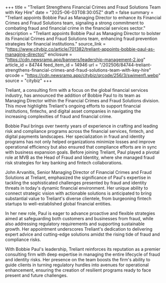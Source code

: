 +++
title = "Treliant Strengthens Financial Crimes and Fraud Solutions Team with Key Hire"
date = "2025-06-03T08:30:05Z"
draft = false
summary = "Treliant appoints Bobbie Paul as Managing Director to enhance its Financial Crimes and Fraud Solutions team, signaling a strong commitment to combating fraud and financial crime in the financial services sector."
description = "Treliant appoints Bobbie Paul as Managing Director to bolster its Financial Crimes and Fraud Solutions team, enhancing fraud prevention strategies for financial institutions."
source_link = "https://www.citybiz.co/article/701382/treliant-appoints-bobbie-paul-as-managing-director/"
enclosure = "https://cdn.newsramp.app/banners/leadership-management-2.jpg"
article_id = 84744
feed_item_id = 14946
url = "/202506/84744-treliant-strengthens-financial-crimes-and-fraud-solutions-team-with-key-hire"
qrcode = "https://cdn.newsramp.app/citybiz/qrcode/256/3/swimenfl.webp"
source = "citybiz"
+++

<p>Treliant, a consulting firm with a focus on the global financial services industry, has announced the addition of Bobbie Paul to its team as Managing Director within the Financial Crimes and Fraud Solutions division. This move highlights Treliant's ongoing efforts to support financial institutions, fintechs, and digital asset companies in navigating the increasing complexities of fraud and financial crime.</p><p>Bobbie Paul brings over twenty years of experience in crafting and leading risk and compliance programs across the financial services, fintech, and digital payments landscapes. Her specialization in fraud and identity programs has not only helped organizations minimize losses and improve operational efficiency but also ensured that compliance efforts are in sync with business expansion goals. Before joining Treliant, Paul played a pivotal role at MVB as the Head of Fraud and Identity, where she managed fraud risk strategies for key banking and fintech collaborations.</p><p>John Arvanitis, Senior Managing Director of Financial Crimes and Fraud Solutions at Treliant, emphasized the significance of Paul's expertise in tackling the sophisticated challenges presented by fraud and identity threats in today's dynamic financial environment. Her unique ability to connect strategic vision with actionable solutions is anticipated to bring substantial value to Treliant's diverse clientele, from burgeoning fintech startups to well-established global financial entities.</p><p>In her new role, Paul is eager to advance proactive and flexible strategies aimed at safeguarding both customers and businesses from fraud, while also addressing regulatory requirements and supporting sustainable growth. Her appointment underscores Treliant's dedication to delivering expert advice and cutting-edge solutions amidst the rising tide of fraud and compliance risks.</p><p>With Bobbie Paul's leadership, Treliant reinforces its reputation as a premier consulting firm with deep expertise in managing the entire lifecycle of fraud and identity risks. Her presence on the team boosts the firm's ability to guide clients in turning regulatory hurdles into avenues for operational enhancement, ensuring the creation of resilient programs ready to face present and future challenges.</p>